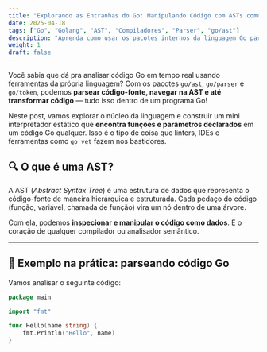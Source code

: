 ```yaml
---
title: "Explorando as Entranhas do Go: Manipulando Código com ASTs como um Compilador Ninja"
date: 2025-04-18
tags: ["Go", "Golang", "AST", "Compiladores", "Parser", "go/ast"]
description: "Aprenda como usar os pacotes internos da linguagem Go para analisar, interpretar e navegar por código-fonte Go usando árvores de sintaxe abstrata."
weight: 1
draft: false
---
```


Você sabia que dá pra analisar código Go em tempo real usando ferramentas da própria linguagem? Com os pacotes `go/ast`, `go/parser` e `go/token`, podemos **parsear código-fonte, navegar na AST e até transformar código** — tudo isso dentro de um programa Go!

Neste post, vamos explorar o núcleo da linguagem e construir um mini interpretador estático que **encontra funções e parâmetros declarados** em um código Go qualquer. Isso é o tipo de coisa que linters, IDEs e ferramentas como `go vet` fazem nos bastidores.

## 🔍 O que é uma AST?

A AST (*Abstract Syntax Tree*) é uma estrutura de dados que representa o código-fonte de maneira hierárquica e estruturada. Cada pedaço do código (função, variável, chamada de função) vira um nó dentro de uma árvore.

Com ela, podemos **inspecionar e manipular o código como dados**. É o coração de qualquer compilador ou analisador semântico.

---

## 🧪 Exemplo na prática: parseando código Go

Vamos analisar o seguinte código:

```go
package main

import "fmt"

func Hello(name string) {
	fmt.Println("Hello", name)
}

